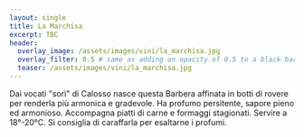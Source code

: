 ```yaml
---
layout: single
title: La Marchisa 
excerpt: TBC
header:
  overlay_image: /assets/images/vini/la_marchisa.jpg
  overlay_filter: 0.5 # same as adding an opacity of 0.5 to a black background
  teaser: /assets/images/vini/la_marchisa.jpg
---
```


Dai vocati "sorì" di Calosso nasce questa Barbera affinata in botti di
rovere per renderla più armonica e gradevole. Ha profumo persitente, sapore pieno
ed armonioso. Accompagna piatti di carne e formaggi stagionati. Servire
a 18°-20°C. Si consiglia di caraffarla per esaltarne i profumi.
